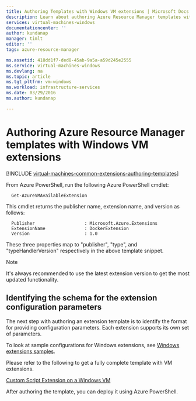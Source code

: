 ```yaml
---
title: Authoring Templates with Windows VM extensions | Microsoft Docs
description: Learn about authoring Azure Resource Manager templates with extensions for Windows VMs
services: virtual-machines-windows
documentationcenter: ''
author: kundanap
manager: timlt
editor: ''
tags: azure-resource-manager

ms.assetid: 418dd1f7-ded8-45ab-9a5a-a59d245e2555
ms.service: virtual-machines-windows
ms.devlang: na
ms.topic: article
ms.tgt_pltfrm: vm-windows
ms.workload: infrastructure-services
ms.date: 03/29/2016
ms.author: kundanap

---
```

# Authoring Azure Resource Manager templates with Windows VM extensions
[!INCLUDE [virtual-machines-common-extensions-authoring-templates](../../../includes/virtual-machines-common-extensions-authoring-templates.md)]

From Azure PowerShell, run the following Azure PowerShell cmdlet:

      Get-AzureVMAvailableExtension


This cmdlet returns the publisher name, extension name, and version as follows:

      Publisher                   : Microsoft.Azure.Extensions  
      ExtensionName               : DockerExtension
      Version                     : 1.0

These three properties map to "publisher", "type", and "typeHandlerVersion" respectively in the above template snippet.

> [!NOTE]
> It's always recommended to use the latest extension version to get the most updated functionality.
> 
> 

## Identifying the schema for the extension configuration parameters
The next step with authoring an extension template is to identify the format for providing configuration parameters. Each extension supports its own set of parameters.

To look at sample configurations for Windows extensions, see [Windows extensions samples](extensions-configuration-samples.md?toc=%2fazure%2fvirtual-machines%2fwindows%2ftoc.json).

Please refer to the following to get a fully complete template with VM extensions.

[Custom Script Extension on a Windows VM](https://github.com/Azure/azure-quickstart-templates/blob/b1908e74259da56a92800cace97350af1f1fc32b/201-list-storage-keys-windows-vm/azuredeploy.json/)

After authoring the template, you can deploy it using Azure PowerShell.

